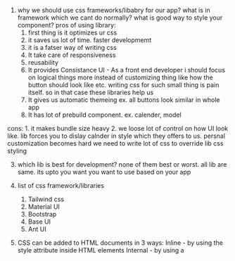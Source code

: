 1. why we should use css frameworks/libabry for our app? what is in framework which we cant do normally? what is good way to style your component?
   pros of using library:
   1. first thing is it optimizes ur css
   2. it saves us lot of time. faster developmemt
   3. it is a fatser way of writing css
   4. It take care of responsiveness
   5. reusability
   6. It provides Consistance UI - As a front end developer i should focus on logical things more instead of customizing thing like how the button should look like etc. writing css for such small thing is pain itself. so in that case these libraries help us
   7. It gives us automatic themeing ex. all buttons look similar in whole app
   8. It has lot of prebuild component. ex. calender, model

cons:
    1. it makes bundle size heavy
    2. we loose lot of control on how UI look like. lib forces you to dislay calnder in style which they offers to us. persnal customization becomes hard we need to write lot of css to override lib css styling

3. which lib is best for development?
   none of them best or worst. all lib are same. its upto you want you want to use based on your app

4. list of css framework/libraries
   1. Tailwind css
   2. Material UI
   3. Bootstrap
   4. Base UI
   5. Ant UI

5. CSS can be added to HTML documents in 3 ways:
   Inline - by using the style attribute inside HTML elements
   Internal - by using a <style> element in the <head> section
   External - by using a <link>, @import css3 feature

6. what are ways to put css in your app? ways to style your component? explore all the ways of writing css?
   1. basic native css file - time consuming way to write css
   2. using sass or scss
   3. Inline css - ex. style={{color: red, height: '30px'}} OR style={styleObj} fatser way but not good way to write css bcz its difficult to maintain and cant reuse it.always try to avoid it
   4. Component libraries - like bootstrap, material ui, styled compnent, Base UI, tailwind css framework. it has lot of prebuild component which are already styled. its a faster way to style component.

7. what is styled component lib
   like we write html into js file, we also able to write css into js file and this lib used for that

8. what is tailwind css framework?
   -when u start using tailwind css it override everything. your default basic css for h1, h2, h3 all are override and comes in same size.
   -every style u apply will become a new className
   -Only the classes which you use shipped to the production build not whole lib.
   -benifits - 1. we can write inline css on the go means in same html file 2. reusability 3. less bundle size 4. flexibal UI- means its very much customizable
   cons: too much inline css

9. How do we configure tailwind?

    1.  use CDN link - add script of link
        <script src="https://cdn.tailwindcss.com"></script>
    2.  using npm
    -npm install tailwindcss postcss
    -npx tailwindcss init - it initlialize tailwing in our project and create tailwind.config.js file in projet
    -Create a .postcssrc file in your project root, and enable the tailwindcss plugin.
    {
    "plugins": {
    "tailwindcss": {}
    }
    }

    - add tailwind into index.css file
      @talewind used to indicate that our poject using tailwind so whenever bundler parses css file it came to that he has convert tailwind classes to normal css. its like importing tailwind classes into our css
      @tailwind base;
      @tailwind components;
      @tailwind utilities;

10.  in tailwind.config.js file what does all key means
    contnet: name of the which will be using talwind classes
    theme: here you define your project default color, font-size, font-family
    /** @type {import('tailwindcss').Config} \*/
    module.exports = {
    content: ["./src/**/\*.{html,js,ts,jsx,tsx}"],
    theme: {
    fontFamily: {
    sans: ['Graphik', 'sans-serif']
    },
    extend: {
    borderRadius: {
    '4xl': '2rem',
    }
    },
    },
    plugins: [],
    }

11.  what is postcss
    it is tool used to transform your talwind css to normal css as browser does not understand tailwind classes
12.  why do we have .postcssrc file?
    we use to tell our bundler(parcel) that we will be using tailwind css so while bundling or buildng your app for development or production compile this tailwind css to normal css.
